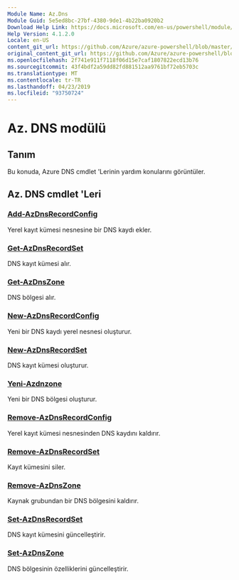 ```yaml
---
Module Name: Az.Dns
Module Guid: 5e5ed8bc-27bf-4380-9de1-4b22ba0920b2
Download Help Link: https://docs.microsoft.com/en-us/powershell/module/az.dns
Help Version: 4.1.2.0
Locale: en-US
content_git_url: https://github.com/Azure/azure-powershell/blob/master/src/Dns/Dns/help/Az.DNS.md
original_content_git_url: https://github.com/Azure/azure-powershell/blob/master/src/Dns/Dns/help/Az.DNS.md
ms.openlocfilehash: 2f741e911f7118f06d15e7caf1807822ecd13b76
ms.sourcegitcommit: 43f4bdf2a59dd82fd881512aa9761bf72eb5703c
ms.translationtype: MT
ms.contentlocale: tr-TR
ms.lasthandoff: 04/23/2019
ms.locfileid: "93750724"
---
```

# Az. DNS modülü
## Tanım
Bu konuda, Azure DNS cmdlet 'Lerinin yardım konularını görüntüler.

## Az. DNS cmdlet 'Leri
### [Add-AzDnsRecordConfig](Add-AzDnsRecordConfig.md)
Yerel kayıt kümesi nesnesine bir DNS kaydı ekler.

### [Get-AzDnsRecordSet](Get-AzDnsRecordSet.md)
DNS kayıt kümesi alır.

### [Get-AzDnsZone](Get-AzDnsZone.md)
DNS bölgesi alır.

### [New-AzDnsRecordConfig](New-AzDnsRecordConfig.md)
Yeni bir DNS kaydı yerel nesnesi oluşturur.

### [New-AzDnsRecordSet](New-AzDnsRecordSet.md)
DNS kayıt kümesi oluşturur.

### [Yeni-Azdnzone](New-AzDnsZone.md)
Yeni bir DNS bölgesi oluşturur.

### [Remove-AzDnsRecordConfig](Remove-AzDnsRecordConfig.md)
Yerel kayıt kümesi nesnesinden DNS kaydını kaldırır.

### [Remove-AzDnsRecordSet](Remove-AzDnsRecordSet.md)
Kayıt kümesini siler.

### [Remove-AzDnsZone](Remove-AzDnsZone.md)
Kaynak grubundan bir DNS bölgesini kaldırır.

### [Set-AzDnsRecordSet](Set-AzDnsRecordSet.md)
DNS kayıt kümesini güncelleştirir.

### [Set-AzDnsZone](Set-AzDnsZone.md)
DNS bölgesinin özelliklerini güncelleştirir.


